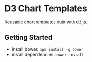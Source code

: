 # D3 Chart Templates

Reusable chart templates built with d3.js.


## Getting Started

* install bower: `npm install -g bower`
* install dependencies: `bower install`
